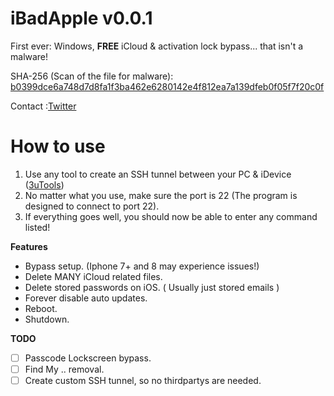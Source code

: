 # iBadApple v0.0.1
First ever: Windows, **FREE** iCloud &amp; activation lock bypass... that isn't a malware!

SHA-256 (Scan of the file for malware): [b0399dce6a748d7d8fa1f3ba462e6280142e4f812ea7a139dfeb0f05f7f20c0f](https://www.virustotal.com/gui/file/b0399dce6a748d7d8fa1f3ba462e6280142e4f812ea7a139dfeb0f05f7f20c0f/detection)

Contact :[Twitter](https://twitter.com/ImAdderally)


# How to use
1. Use any tool to create an SSH tunnel between your PC & iDevice ([3uTools](http://www.3u.com/))
2. No matter what you use, make sure the port is 22 (The program is designed to connect to port 22).
3. If everything goes well, you should now be able to enter any command listed!



**Features**

- Bypass setup. (Iphone 7+ and 8 may experience issues!)
- Delete MANY iCloud related files.
- Delete stored passwords on iOS. ( Usually just stored emails )
- Forever disable auto updates.
- Reboot.
- Shutdown.



**TODO**

- [ ] Passcode Lockscreen bypass.
- [ ] Find My .. removal.
- [ ] Create custom SSH tunnel, so no thirdpartys are needed.
